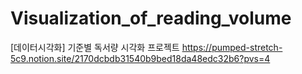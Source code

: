 # Visualization_of_reading_volume
[데이터시각화] 기준별 독서량 시각화 프로젝트
https://pumped-stretch-5c9.notion.site/2170dcbdb31540b9bed18da48edc32b6?pvs=4
